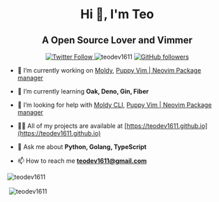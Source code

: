 
<h1 align="center">Hi 👋, I'm Teo</h1>
<h2 align="center">A Open Source Lover and Vimmer</h3>

<p align="center" width="100%">
  <a href="https://twitter.com/TDev1611">
  <img src="https://img.shields.io/twitter/follow/TeoDev1611?style=flat-square&label=Twitter%20Followers" alt="Twitter Follow"/>
  </a>
  <img src="https://komarev.com/ghpvc/?username=teodev1611&label=Profile%20views&color=0e75b6&style=flat" alt="teodev1611" />
  <a href="https://github.com/TeoDev1611">
    <img src="https://img.shields.io/github/followers/TeoDev1611?style=flat-square&label=Github%20Followers" alt="GitHub followers"/>
   </a>
</p>

- 🔭 I’m currently working on [Moldy](https://github.com/Moldy-Community), [Puppy Vim | Neovim Package manager](https://github.com/TeoDev1611/Puppy)

- 🌱 I’m currently learning **Oak, Deno, Gin, Fiber**

- 🤝 I’m looking for help with [Moldy CLI](https://github.com/Moldy-Community/moldy), [Puppy Vim | Neovim Package manager](https://github.com/TeoDev1611/Puppy)

- 👨‍💻 All of my projects are available at [https://teodev1611.github.io](https://teodev1611.github.io)

- 💬 Ask me about **Python, Golang, TypeScript**

- 📫 How to reach me **teodev1611@gmail.com**

<p><img align="center" src="https://github-readme-stats.vercel.app/api/top-langs?username=teodev1611&show_icons=true&theme=tokyonight&locale=en&layout=compact" alt="teodev1611" /></p>

<p>&nbsp;<img align="center" src="https://github-readme-stats.vercel.app/api?username=teodev1611&show_icons=true&theme=tokyonight&locale=en" alt="teodev1611" /></p>


